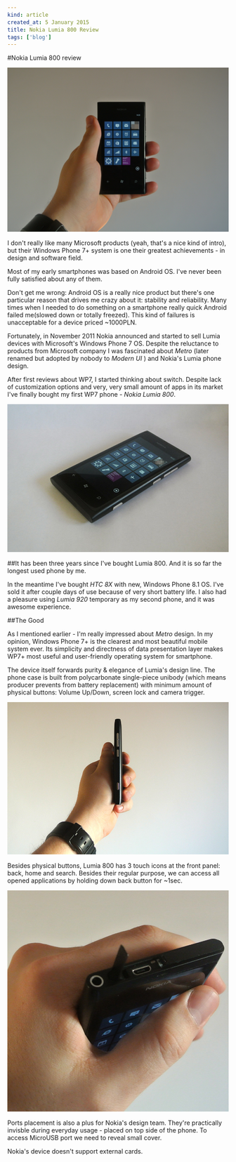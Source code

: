```yaml
---
kind: article
created_at: 5 January 2015
title: Nokia Lumia 800 Review
tags: ['blog']
---
```


#Nokia Lumia 800 review

![lumia](/blog/images/lumia_03.jpg)

I don't really like many Microsoft products (yeah, that's a nice kind of intro), but their Windows Phone 7+ system is one their greatest achievements - in design and software field.

Most of my early smartphones was based on Android OS. I've never been fully satisfied about any of them. 

Don't get me wrong: Android OS is a really nice product but there's one particular reason that drives me crazy about it: stability and reliability. Many times when I needed to do something on a smartphone really quick Android failed me(slowed down or totally freezed). 
This kind of failures is unacceptable for a device priced ~1000PLN.

Fortunately, in November 2011 Nokia announced and started to sell Lumia devices with Microsoft's Windows Phone 7 OS. Despite the reluctance to products from Microsoft company I was fascinated about *Metro* (later renamed but adopted by nobody to *Modern UI* ) and Nokia's Lumia phone design.

After first reviews about WP7, I started thinking about switch. Despite lack of customization options and very, very small amount of apps in its market I've finally bought my first WP7 phone - *Nokia Lumia 800*.

![lumia](/blog/images/lumia_02.jpg)


##It has been three years since I've bought Lumia 800. And it is so far the longest used phone by me. 

In the meantime I've bought *HTC 8X* with new, Windows Phone 8.1 OS. I've sold it after couple days of use because of very short battery life. I also had a pleasure using *Lumia 920* temporary as my second phone, and it was awesome experience.

##The Good

As I mentioned earlier - I'm really impressed about *Metro* design. In my opinion, Windows Phone 7+ is the clearest and most beautiful mobile system ever. Its simplicity and directness of data presentation layer makes WP7+ most useful and user-friendly operating system for smartphone.

The device itself forwards purity & elegance of Lumia's design line. The phone case is built from polycarbonate single-piece unibody (which means producer prevents from battery replacement) with minimum amount of physical buttons: Volume Up/Down, screen lock and camera trigger.

![lumia](/blog/images/lumia_01.jpg)

Besides physical buttons, Lumia 800 has 3 touch icons at the front panel: back, home and search. Besides their regular purpose, we can access all opened applications by holding down back button for ~1sec.

![lumia](/blog/images/lumia_04.jpg)


Ports placement is also a plus for Nokia's design team. They're practically invisble during everyday usage - placed on top side of the phone. To access MicroUSB port we need to reveal small cover.

Nokia's device doesn't support external cards. 